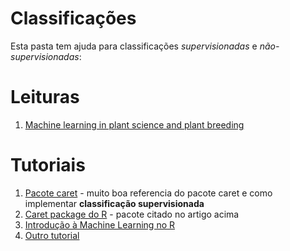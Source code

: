 # Classificações

Esta pasta tem ajuda para classificações *supervisionadas* e *não-supervisionadas*:

# Leituras

1. [Machine learning in plant science and plant breeding](https://www.sciencedirect.com/science/article/pii/S2589004220310877)

# Tutoriais

1. [Pacote caret](http://topepo.github.io/caret/index.html) - muito boa referencia do pacote caret e como implementar **classificação supervisionada**
1. [Caret package do R](https://cran.r-project.org/web/packages/caret/vignettes/caret.html) - pacote citado no artigo acima
1. [Introdução à Machine Learning no R](https://lgatto.github.io/IntroMachineLearningWithR/index.html)
1. [Outro tutorial](https://quantdev.ssri.psu.edu/tutorials/unsupervised-machine-learning-hclust-pvclust-cluster-mclust-and-more)
